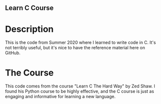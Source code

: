 ## Learn C Course

# Description
This is the code from Summer 2020 where I learned to write code in C.
It's not terribly useful, but it's nice to have the reference material here on GitHub.
# The Course
This code comes from the course "Learn C The Hard Way" by Zed Shaw. I found his Python course to be highly effective, and the C course is just as engaging and informative for learning a new language.
